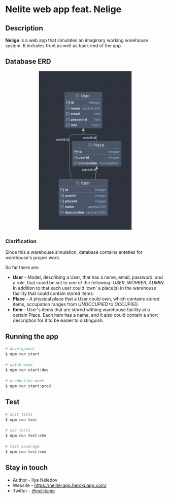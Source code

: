 # Nelite web app feat. Nelige

## Description

**Nelige** is a web app that simulates an imaginary working warehouse system. It includes front as well as back end of the app.

## Database ERD

<p align="center">
    <img src="./public/images/erd-diag.png" alt="Database ERD figure" height="500" >
</p>

### Clarification

Since this a warehouse simulation, database contains enteties for warehouse's proper work.

So far there are:

- **User** - Model, describing a User, that has a name, email, password, and a role, that could be set to one of the following: *USER*, *WORKER*, *ADMIN*. In addition to that each user could 'own' a place(s) in the warehouse facility that could contain stored items.
- **Place** - A physical place that a User could own, which contains stored items, occupation ranges from *UNOCCUPIED* to *OCCUPIED*.
- **Item** - User's items that are stored withing warehouse facility at a certain Place. Each item has a name, and it also could contain a short description for it to be easier to distinguish.

## Running the app

```bash
# development
$ npm run start

# watch mode
$ npm run start:dev

# production mode
$ npm run start:prod
```

## Test

```bash
# unit tests
$ npm run test

# e2e tests
$ npm run test:e2e

# test coverage
$ npm run test:cov
```

## Stay in touch

- Author - Ilya Neledov
- Website - <https://nelite-app.herokuapp.com/>
- Twitter - [@neliitsme](https://twitter.com/neliitsme)
  
